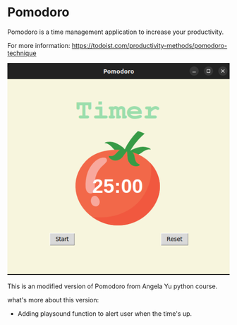 # Pomodoro

Pomodoro is a time management application to increase your productivity.

For more information: https://todoist.com/productivity-methods/pomodoro-technique


<img src="https://github.com/Elstargo00/pomodoro/blob/main/sample_photo.png?raw=true">


This is an modified version of Pomodoro from Angela Yu python course.

what's more about this version:

- Adding playsound function to alert user when the time's up.


